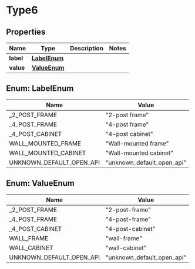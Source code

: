 

# Type6


## Properties

| Name | Type | Description | Notes |
|------------ | ------------- | ------------- | -------------|
|**label** | [**LabelEnum**](#LabelEnum) |  |  |
|**value** | [**ValueEnum**](#ValueEnum) |  |  |



## Enum: LabelEnum

| Name | Value |
|---- | -----|
| _2_POST_FRAME | &quot;2-post frame&quot; |
| _4_POST_FRAME | &quot;4-post frame&quot; |
| _4_POST_CABINET | &quot;4-post cabinet&quot; |
| WALL_MOUNTED_FRAME | &quot;Wall-mounted frame&quot; |
| WALL_MOUNTED_CABINET | &quot;Wall-mounted cabinet&quot; |
| UNKNOWN_DEFAULT_OPEN_API | &quot;unknown_default_open_api&quot; |



## Enum: ValueEnum

| Name | Value |
|---- | -----|
| _2_POST_FRAME | &quot;2-post-frame&quot; |
| _4_POST_FRAME | &quot;4-post-frame&quot; |
| _4_POST_CABINET | &quot;4-post-cabinet&quot; |
| WALL_FRAME | &quot;wall-frame&quot; |
| WALL_CABINET | &quot;wall-cabinet&quot; |
| UNKNOWN_DEFAULT_OPEN_API | &quot;unknown_default_open_api&quot; |



